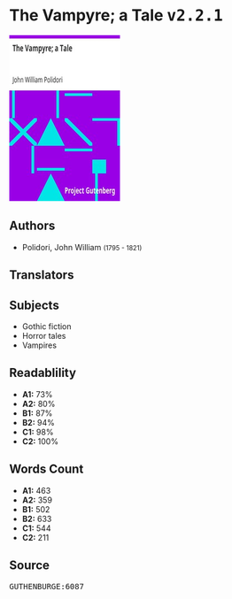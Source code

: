 # The Vampyre; a Tale <kbd>v2.2.1</kbd>

![](./cover.medium.jpg "")

## Authors


 - Polidori, John William <small>(1795 - 1821)</small>

## Translators



## Subjects


 - Gothic fiction
 - Horror tales
 - Vampires

## Readablility


 - **A1:** 73%
 - **A2:** 80%
 - **B1:** 87%
 - **B2:** 94%
 - **C1:** 98%
 - **C2:** 100%

## Words Count


 - **A1:** 463
 - **A2:** 359
 - **B1:** 502
 - **B2:** 633
 - **C1:** 544
 - **C2:** 211

## Source


<kbd>GUTHENBURGE:6087</kbd>
